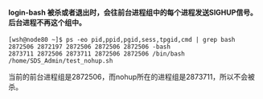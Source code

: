 #### login-bash 被杀或者退出时，会往前台进程组中的每个进程发送SIGHUP信号。后台进程不再这个组中。
```
[wsh@node80 ~]$ ps -eo pid,ppid,pgid,sess,tpgid,cmd | grep bash
2872506 2872197 2872506 2872506 2872506 -bash
2873711 2872506 2873711 2872506 2872506 /bin/bash /home/SDS_Admin/test_nohup.sh
```
当前的前台进程组是2872506，而nohup所在的进程组是2873711，所以不会被杀。
